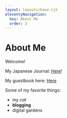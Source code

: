 ```yaml
---
layout: layouts/base.njk
eleventyNavigation:
  key: About Me
  order: 3
---
```

# About Me

<p>Welcome!</p>
 				<p>My Japanese Journal: <a href="https://note.com/maya_p/">Here</a>!</p>
  				<p>My guestbook here: <a href="http://users.smartgb.com/g/g.php?a=s&i=g19-01267-f7">Here</a></p>
  				<p>Some of my favorite things: </p>
  					<ul>
  						<li>my <em>cat</em></li>
  						<li><strong>blogging</strong></li>
  						<li>digital gardens</li>
  					</ul>
